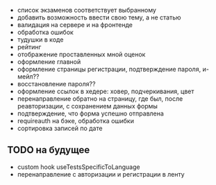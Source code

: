 - список экзаменов соответствует выбранному
- добавить возможность ввести свою тему, а не статью
- валидация на сервере и на фронтенде
- обработка ошибок
- тудушки в коде
- рейтинг
- отображение проставленных мной оценок
- оформление главной
- оформление страницы регистрации, подтверждение пароля, и-мейл??
- восстановление пароля??
- оформление ссылок в хедере: ховер, подчеркивания, цвет
- перенаправление обратно на страницу, где был, после реавторизации, с сохранением данных формы
- подтверждение, что форма успешно отправлена
- requireauth на бэке, обработка ошибки
- сортировка записей по дате

## TODO на будущее

- custom hook useTestsSpecificToLanguage
- перенаправление с авторизации и регистрации в ленту

